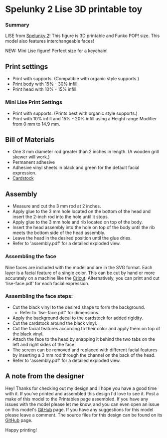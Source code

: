 # Spelunky 2 Lise 3D printable toy

### Summary

LISE from [Spelunky 2](https://store.steampowered.com/app/418530/Spelunky_2/)! This figure is 3D printable and Funko POP! size. This model also features interchangeable faces!

NEW: Mini Lise figure! Perfect size for a keychain!

## Print settings

- Print with supports. (Compatible with organic style supports.)
- Print body with 15% - 30% infill
- Print head with 10% - 15% infill

### Mini Lise Print Settings

- Print with supports. (Prints best with organic style supports.)
- Print with 10% infill and 15% - 20% infill using a Height range Modifier from 0 mm to 14.9 mm.

## Bill of Materials

- One 3 mm diameter rod greater than 2 inches in length. (A wooden grill skewer will work.)
- Permanent adhesive
- Adhesive vinyl sheets in black and green for the default facial expression.
- [Cardstock](https://en.wikipedia.org/wiki/Card_stock)

## Assembly

- Measure and cut the 3 mm rod at 2 inches.
- Apply glue to the 3 mm hole located on the bottom of the head and insert the 2-inch rod into the hole until it stops.
- Apply glue to the 3 mm hole and rib located on top of the body.
- Insert the head assembly into the hole on top of the body until the rib meets the bottom side of the head assembly.
- Leave the head in the desired position until the glue dries.
- Refer to 'assembly.pdf' for a detailed exploded view.

### Assembling the face

Nine faces are included with the model and are in the SVG format. Each layer is a facial feature of a single color. This can be cut by hand or more accurately on a machine like the [Cricut](https://cricut.com/en_us). Alternatively, you can print and cut ‘lise-face.pdf’ for each facial expression.

### Assembling the face steps:

- Cut the black vinyl to the desired shape to form the background.
	- Refer to 'lise-face.pdf' for dimensions.
- Apply the background decal to the cardstock for added rigidity.
- Cut the cardstock around the black vinyl.
- Cut the facial features according to their color and apply them on top of the black vinyl.
- Attach the face to the head by snapping it behind the two tabs on the left and right sides of the face.
- The screen can be removed and replaced with different facial features by inserting a 3 mm rod through the channel on the back of the head.
- Refer to 'assembly.pdf' for a detailed exploded view.

## A note from the designer

Hey! Thanks for checking out my design and I hope you have a good time with it. If you've printed and assembled this design I'd love to see it. Post a make of this model to the Printables page assembled. If you have any issues with the model please let me know, and you can even open an issue on this model's [GitHub](https://github.com/EvokeMadness/Lise-fff) page. If you have any suggestions for this model please leave a comment. The source files for this design can be found on its [GitHub](https://github.com/EvokeMadness/Lise-fff) page.

Happy printing!
